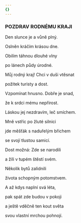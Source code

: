 ```yaml
---
{}
---
```


### POZDRAV RODNÉMU KRAJI

Den slunce je a vůně plný. 

Oslněn kráčím krásou dne. 

Obilím táhnou dlouhé vlny 

po lánech půdy úrodné.

Můj rodný kraj! Chci v duši vtěsnat 

požitek turisty a dost. 

Vzpomínat hnusno. Dobře je snad, 

že k srdci mému nepřirost.

Láskou jej nezdravím, leč smíchem. 

Mně vstříc po žluté silnici 

jde měšťák s naduřelým břichem 

se svojí tlustou samicí.

Dost možná: Zde se narodili 

a žili v tupém štěstí svém. 

Několik bytů zalidnili 

života schopným potomstvem.

A až kdys naplní svá léta, 

pak spát zde budou v pokoji 

a ještě vděčně ten kout světa 

svou vlastní mrchou pohnojí.
